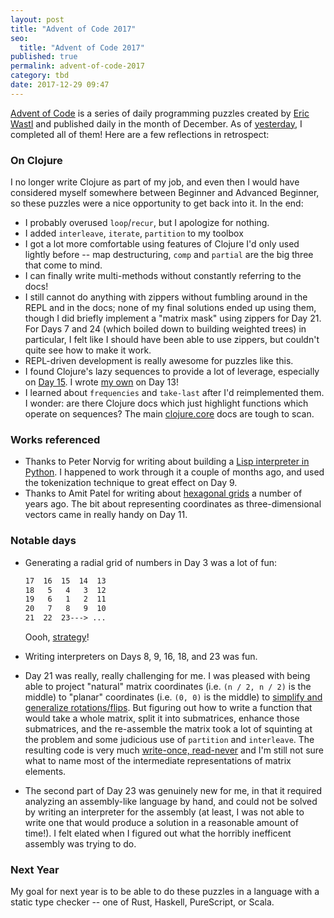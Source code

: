 ```yaml
---
layout: post
title: "Advent of Code 2017"
seo:
  title: "Advent of Code 2017"
published: true
permalink: advent-of-code-2017
category: tbd
date: 2017-12-29 09:47
---
```


[Advent of Code][aoc] is a series of daily programming puzzles created by [Eric Wastl][wastl] and published daily in the month of December.
As of [yesterday][gh], I completed all of them!
Here are a few reflections in retrospect:

### On Clojure

I no longer write Clojure as part of my job, and even then I would have considered myself somewhere between Beginner and Advanced Beginner, so these puzzles were a nice opportunity to get back into it.
In the end:

- I probably overused `loop`/`recur`, but I apologize for nothing.
- I added `interleave`, `iterate`, `partition` to my toolbox
- I got a lot more comfortable using features of Clojure I'd only used lightly before -- map destructuring, `comp` and `partial` are the big three that come to mind.
- I can finally write multi-methods without constantly referring to the docs!
- I still cannot do anything with zippers without fumbling around in the REPL and in the docs; none of my final solutions ended up using them, though I did briefly implement a "matrix mask" using zippers for Day 21.
  For Days 7 and 24 (which boiled down to building weighted trees) in particular, I felt like I should have been able to use zippers, but couldn't quite see how to make it work.
- REPL-driven development is really awesome for puzzles like this.
- I found Clojure's lazy sequences to provide a lot of leverage, especially on [Day 15][fifteen].
  I wrote [my own][oscillator] on Day 13!
- I learned about `frequencies` and `take-last` after I'd reimplemented them.
  I wonder: are there Clojure docs which just highlight functions which operate on sequences?
  The main [clojure.core][core] docs are tough to scan.

### Works referenced

- Thanks to Peter Norvig for writing about building a [Lisp interpreter in Python][norvig].
  I happened to work through it a couple of months ago, and used the tokenization technique to great effect on Day 9.
- Thanks to Amit Patel for writing about [hexagonal grids][redblob] a number of years ago.
  The bit about representing coordinates as three-dimensional vectors came in really handy on Day 11.

### Notable days

- Generating a radial grid of numbers in Day 3 was a lot of fun:

    ```txt
    17  16  15  14  13
    18   5   4   3  12
    19   6   1   2  11
    20   7   8   9  10
    21  22  23---> ...
    ```

    Oooh, [strategy][strategy]!
- Writing interpreters on Days 8, 9, 16, 18, and 23 was fun.
- Day 21 was really, really challenging for me.
  I was pleased with being able to project "natural" matrix coordinates (i.e. `(n / 2, n / 2)` is the middle) to "planar" coordinates (i.e. `(0, 0)` is the middle) to [simplify and generalize rotations/flips][rotate-and-flip].
  But figuring out how to write a function that would take a whole matrix, split it into submatrices, enhance those submatrices, and the re-assemble the matrix took a lot of squinting at the problem and some judicious use of `partition` and `interleave`.
  The resulting code is very much [write-once, read-never][darkmagic] and I'm still not sure what to name most of the intermediate representations of matrix elements.
- The second part of Day 23 was genuinely new for me, in that it required analyzing an assembly-like language by hand, and could not be solved by writing an interpreter for the assembly (at least, I was not able to write one that would produce a solution in a reasonable amount of time!).
  I felt elated when I figured out what the horribly inefficent assembly was trying to do.

### Next Year

My goal for next year is to be able to do these puzzles in a language with a static type checker -- one of Rust, Haskell, PureScript, or Scala.

[aoc]: https://adventofcode.com/2017
[wastl]: http://was.tl/
[gh]: https://github.com/bcobb/advent-of-code-2017/commit/07fd7c4e961cdde66248b8574320537af97abbad
[norvig]: http://norvig.com/lispy.html
[redblob]: https://www.redblobgames.com/grids/hexagons/
[oscillator]: https://github.com/bcobb/advent-of-code-2017/blob/master/src/advent/thirteen.clj#L21-L29
[fifteen]: https://github.com/bcobb/advent-of-code-2017/blob/master/src/advent/fifteen.clj
[core]: https://clojuredocs.org/clojure.core
[strategy]: https://github.com/bcobb/advent-of-code-2017/blob/master/src/advent/three.clj#L3-L23
[darkmagic]: https://github.com/bcobb/advent-of-code-2017/blob/master/src/advent/twenty_one.clj#L146-L156
[rotate-and-flip]: https://github.com/bcobb/advent-of-code-2017/blob/master/src/advent/twenty_one.clj#L57-L83
